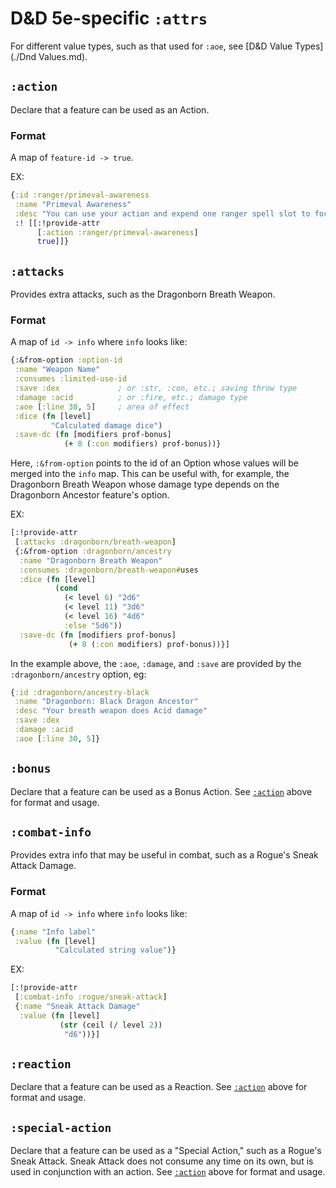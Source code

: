 D&D 5e-specific `:attrs`
========================

For different value types, such as that used for `:aoe`, see
[D&D Value Types](./Dnd Values.md).

## `:action`

Declare that a feature can be used as an Action.

### Format

A map of `feature-id -> true`.

EX:

```clojure
{:id :ranger/primeval-awareness
 :name "Primeval Awareness"
 :desc "You can use your action and expend one ranger spell slot to focus your awareness on the region around you. For 1 minute per level of the spell slot you expend, you can sense whether the following types of creatures are present within 1 mile of you (or within up to 6 miles if you are in your favored terrain): aberrations, celestials, dragons, elementals, fey, fiends, and undead. This feature doesn’t reveal the creatures’ location or number."
 :! [[:!provide-attr
      [:action :ranger/primeval-awareness]
      true]]}
```

## `:attacks`

Provides extra attacks, such as the Dragonborn Breath Weapon.

### Format

A map of `id -> info` where `info` looks like:

```clojure
{:&from-option :option-id
 :name "Weapon Name"
 :consumes :limited-use-id
 :save :dex             ; or :str, :con, etc.; saving throw type
 :damage :acid          ; or :fire, etc.; damage type
 :aoe [:line 30, 5]     ; area of effect
 :dice (fn [level]
         "Calculated damage dice")
 :save-dc (fn [modifiers prof-bonus]
            (+ 8 (:con modifiers) prof-bonus))}
```

Here, `:&from-option` points to the id of an Option whose
values will be merged into the `info` map. This can be useful
with, for example, the Dragonborn Breath Weapon whose damage
type depends on the Dragonborn Ancestor feature's option.

EX:

```clojure
[:!provide-attr
 [:attacks :dragonborn/breath-weapon]
 {:&from-option :dragonborn/ancestry
  :name "Dragonborn Breath Weapon"
  :consumes :dragonborn/breath-weapon#uses
  :dice (fn [level]
          (cond
            (< level 6) "2d6"
            (< level 11) "3d6"
            (< level 16) "4d6"
            :else "5d6"))
  :save-dc (fn [modifiers prof-bonus]
             (+ 8 (:con modifiers) prof-bonus))}]
```

In the example above, the `:aoe`, `:damage`, and `:save` are provided by
the `:dragonborn/ancestry` option, eg:

```clojure
{:id :dragonborn/ancestry-black
 :name "Dragonborn: Black Dragon Ancestor"
 :desc "Your breath weapon does Acid damage"
 :save :dex
 :damage :acid
 :aoe [:line 30, 5]}
```

## `:bonus`

Declare that a feature can be used as a Bonus Action. See [`:action`](#action)
above for format and usage.

## `:combat-info`

Provides extra info that may be useful in combat, such as a Rogue's Sneak Attack Damage.

### Format

A map of `id -> info` where `info` looks like:

```clojure
{:name "Info label"
 :value (fn [level]
          "Calculated string value")}
```

EX:

```clojure
[:!provide-attr
 [:combat-info :rogue/sneak-attack]
 {:name "Sneak Attack Damage"
  :value (fn [level]
           (str (ceil (/ level 2))
            "d6"))}]
```

## `:reaction`

Declare that a feature can be used as a Reaction. See [`:action`](#action)
above for format and usage.

## `:special-action`

Declare that a feature can be used as a "Special Action," such as a Rogue's
Sneak Attack. Sneak Attack does not consume any time on its own, but is
used in conjunction with an action.
See [`:action`](#action) above for format and usage.
